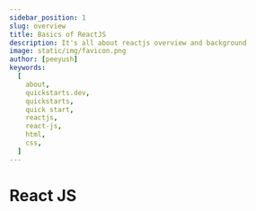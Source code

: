 ```yaml
---
sidebar_position: 1
slug: overview
title: Basics of ReactJS
description: It's all about reactjs overview and background
image: static/img/favicon.png
author: [peeyush]
keywords:
  [
    about,
    quickstarts.dev,
    quickstarts,
    quick start,
    reactjs,
    react-js,
    html,
    css,
  ]
---
```


# React JS
